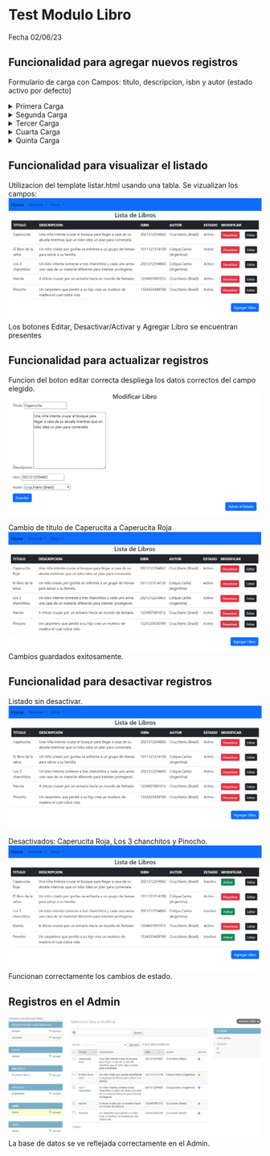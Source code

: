 # Test Modulo Libro
Fecha 02/06/23

## Funcionalidad para agregar nuevos registros
 
Formulario de carga con Campos: titulo, descripcion, isbn y autor (estado activo por defecto)
<details><summary>Primera Carga</summary>

![Imagen](assets/images/libro/carga_exitosa.png)

Carga Exitosa.

</details>

<details><summary>Segunda Carga</summary>

![Imagen](assets/images/libro/carga02.png)

Carga Fallida. Se muestra error en Titulo.

Se corrige.  
  
Carga exitosa.

</details>

<details><summary>Tercer Carga</summary>

![Imagen](assets/images/libro/carga03.png)

Carga Fallida. Se muestra mensaje, en ISBN solo se permiten 13 digitos.

Se corrige.

Carga exitosa.

</details>

<details><summary>Cuarta Carga</summary>

![Imagen](assets/images/libro/carga04.png)

Carga Fallida. Se muestra mensaje de que debe elegirse un autor.

Se corrige.

Carga exitosa

</details>

<details><summary>Quinta Carga</summary>

![Imagen](assets/images/libro/carga05.png)

Se cargan ISBN repetidos.

![Imagen](assets/images/libro/carga05b.png)

Se soluciona en el modelo de libro agregando unique=True en isbn.

![Imagen](assets/images/libro/carga06.png)

Tambien se probó la carga de un ISBN negativo, lo cual probocaba la caida del servidor.
Se corrigió en el validators.py de libro agregando un mensaje de error si se ingresa
un numero negativo.
</details>

## Funcionalidad para visualizar el listado
Utilizacion del template listar.html usando una tabla. Se vizualizan los campos:
![Imagen](assets/images/libro/listar01.png)
Los botones Editar, Desactivar/Activar y Agregar Libro se encuentran presentes

## Funcionalidad para actualizar registros
Funcion del boton editar correcta despliega los datos correctos del campo elegido.
![Imagen](assets/images/libro/editar01.png)

Cambio de titulo de Caperucita a Caperucita Roja
![Imagen](assets/images/libro/editar02.png)
Cambios guardados exitosamente.

## Funcionalidad para desactivar registros
Listado sin desactivar.
![Imagen](assets/images/libro/listar01.png)

Desactivados: Caperucita Roja, Los 3 chanchitos y Pinocho.
![Imagen](assets/images/libro/inactivo01.png)
Funcionan correctamente los cambios de estado. 

## Registros en el Admin

![Imagen](assets/images/libro/admin01.png)
La base de datos se ve reflejada correctamente en el Admin.
